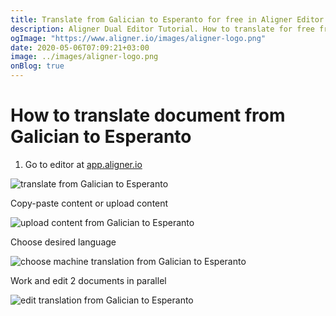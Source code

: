 ```yaml
---
title: Translate from Galician to Esperanto for free in Aligner Editor
description: Aligner Dual Editor Tutorial. How to translate for free from Galician to Esperanto. Aligner is multilingual document management platform. 
ogImage: "https://www.aligner.io/images/aligner-logo.png"
date: 2020-05-06T07:09:21+03:00
image: ../images/aligner-logo.png
onBlog: true
---
```


# How to translate document from Galician to Esperanto

1. Go to editor at [app.aligner.io](https://app.aligner.io "Aligner App web page")

![translate from Galician to Esperanto](../aligner-blank-editor.png "translate from Galician to Esperanto")

Copy-paste content or upload content

![upload content from Galician to Esperanto](../aligner-uploaded-document.png "upload content from Galician to Esperanto")

Choose desired language

![choose machine translation from Galician to Esperanto](../aligner-language-dropdown.png "choose machine translation from Galician to Esperanto")

Work and edit 2 documents in parallel

![edit translation from Galician to Esperanto](../aligner-double-sitded-editor.png "edit translation from Galician to Esperanto")

